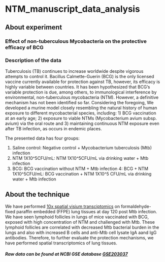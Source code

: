 # NTM_manuscript_data_analysis

## About experiment

### Effect of non-tuberculous Mycobacteria on the protective efficacy of BCG 

### Description of the data

Tuberculosis (TB) continues to increase worldwide despite vigorous attempts to control it. Bacillus Calmette-Guerin (BCG) is the only licensed vaccine currently available for protection against TB, however, its efficacy is highly variable between countries. It has been hypothesized that BCG’s variable protection is due, among others, to immunological interference by environmental, non-tuberculous mycobacteria (NTM). However, a definitive mechanism has not been identified so far.  Considering the foregoing, We developed a murine model closely resembling the natural history of human exposure to different mycobacterial species, including: 1) BCG vaccination at an early age; 2) exposure to viable NTMs (Mycobacterium avium subsp. avium) via the oral route and 3) maintaining continuous NTM exposure even after TB infection, as occurs in endemic places.  

The presented data has four groups:

1. Saline control: Negative control + Mycobacterium tuberculosis (Mtb) infection
2. NTM 1X10^5CFU/mL: NTM 1X10^5CFU/mL via drinking water + Mtb infection
3. BCG: BCG vaccination without NTM + Mtb infection
4: BCG + NTM 1X10^5CFU/mL: BCG vaccination + NTM 1X10^5 CFU/mL via drinking water + Mtb infection

## About the technique

We have performed [10x spatial visium transciptomics](https://www.10xgenomics.com/support/spatial-gene-expression-ffpe) on formaldehyde-fixed paraffin embedded (FFPE) lung tissues at day 120 post Mtb infection. We have seen lymphoid follicles in lungs of mice vaccinated with BCG, exposed with high concentration of NTM and challenged with Mtb. These lymphoid follicles are correlated with decreased Mtb bacterial burden in the lungs and also with increased B cells and anti-Mtb cell lysate IgA aand IgG antibodies. Therefore, to further evaluate the protection mechanisms, we have performed spatial transcriptomics of lung tissues. 

##### Raw data can be found at NCBI GSE database [GSE203037](https://www.ncbi.nlm.nih.gov/geo/query/acc.cgi?acc=GSE203037)



